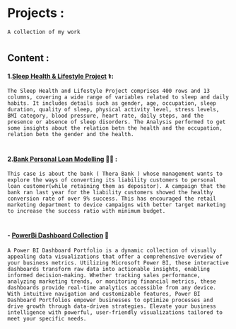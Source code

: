 # Projects :
`A collection of my work`
#
## Content :
#### 1.[Sleep Health & Lifestyle Project](https://github.com/shubhamkadam10009/Projects/tree/main/Sleep%20Health%20And%20Lifestyle) ⚕️: 
`
The Sleep Health and Lifestyle Project comprises 400 rows and 13 columns, covering a wide range of variables related to sleep and daily habits. It includes details such as gender, age, occupation, sleep duration, quality of sleep, physical activity level, stress levels, BMI category, blood pressure, heart rate, daily steps, and the presence or absence of sleep disorders.
The Analysis performed to get some insights about the relation betn the health and the occupation, relation betn the gender and the health.
`
#
#### 2.[Bank Personal Loan Modelling](https://github.com/shubhamkadam10009/Projects/tree/main/Bank%20Personal%20Loan%20Modelling) 💸🏦 :
`
This case is about the bank ( Thera Bank ) whose management wants to explore the ways of converting its liability customers to personal loan customer(while retaining them as depositor). A campaign that the bank ran last year for the liability customers showed the healthy conversion rate of over 9% success. This has encouraged the retail marketing department to device campaigns with better target marketing to increase the success ratio with minimum budget.
`
#
#### - [PowerBi Dashboard Collection]() 📑
`
A Power BI Dashboard Portfolio is a dynamic collection of visually appealing data visualizations that offer a comprehensive overview of your business metrics. Utilizing Microsoft Power BI, these interactive dashboards transform raw data into actionable insights, enabling informed decision-making. Whether tracking sales performance, analyzing marketing trends, or monitoring financial metrics, these dashboards provide real-time analytics accessible from any device. With intuitive navigation and customizable features, Power BI Dashboard Portfolios empower businesses to optimize processes and drive growth through data-driven strategies. Elevate your business intelligence with powerful, user-friendly visualizations tailored to meet your specific needs.
`
